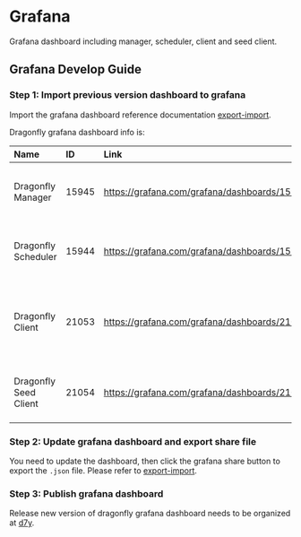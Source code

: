 # Grafana

Grafana dashboard including manager, scheduler, client and seed client.

## Grafana Develop Guide

### Step 1: Import previous version dashboard to grafana

Import the grafana dashboard reference documentation [export-import](https://grafana.com/docs/grafana/latest/dashboards/export-import/).

Dragonfly grafana dashboard info is:

<!-- markdownlint-disable -->

| Name                  | ID    | Link                                         | Description                                                       |
| :-------------------- | :---- | :------------------------------------------- | :---------------------------------------------------------------- |
| Dragonfly Manager     | 15945 | https://grafana.com/grafana/dashboards/15945 | Grafana dashboard for dragonfly manager.                          |
| Dragonfly Scheduler   | 15944 | https://grafana.com/grafana/dashboards/15944 | Grafana dashboard for dragonfly scheduler.                        |
| Dragonfly Client      | 21053 | https://grafana.com/grafana/dashboards/21053 | Grafana dashboard for dragonfly client and dragonfly seed client. |
| Dragonfly Seed Client | 21054 | https://grafana.com/grafana/dashboards/21054 | Grafana dashboard for dragonfly seed client.                      |

<!-- markdownlint-restore -->

### Step 2: Update grafana dashboard and export share file

You need to update the dashboard, then click the grafana share button to export the `.json` file. Please refer to [export-import](https://grafana.com/docs/grafana/latest/dashboards/export-import/).

### Step 3: Publish grafana dashboard

Release new version of dragonfly grafana dashboard needs to be organized at [d7y](https://grafana.com/orgs/d7y).
